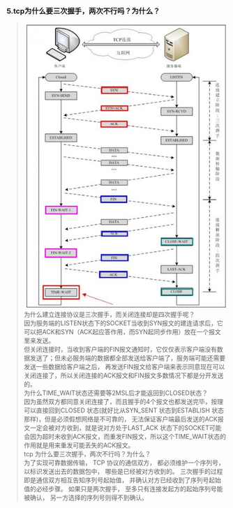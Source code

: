 ### 5.tcp为什么要三次握手，两次不行吗？为什么？
>![tcp](http://github.com/xidianlina/practice/raw/master//java_practice/topic/picture/tcp.png)              
>为什么建立连接协议是三次握手，而关闭连接却是四次握手呢？                    
 因为服务端的LISTEN状态下的SOCKET当收到SYN报文的建连请求后，它可以把ACK和SYN（ACK起应答作用，而SYN起同步作用）放在一个报文里来发送。                        
 但关闭连接时，当收到客户端的FIN报文通知时，它仅仅表示客户端没有数据发送了；但未必服务端的数据都全部发送给客户端了，服务端可能还需要发送一些数据给客户端之后，
 再发送FIN报文给客户端来表示同意现在可以关闭连接了，所以关闭连接的ACK报文和FIN报文多数情况下都是分开发送的。                     
 为什么TIME_WAIT状态还需要等2MSL后才能返回到CLOSED状态？              
 因为虽然双方都同意关闭连接了，而且握手的4个报文也都发送完毕，按理可以直接回到CLOSED 状态(就好比从SYN_SENT 状态到ESTABLISH 状态那样)，但是必须假想网络是不可靠的，
 无法保证客户端最后发送的ACK报文一定会被对方收到，就是说对方处于LAST_ACK 状态下的SOCKET可能会因为超时未收到ACK报文，而重发FIN报文，所以这个TIME_WAIT状态的作用就是用来重发可能丢失的ACK报文。                   
 tcp 为什么要三次握手，两次不行吗？为什么？                        
 为了实现可靠数据传输， TCP 协议的通信双方， 都必须维护一个序列号， 以标识发送出去的数据包中， 哪些是已经被对方收到的。 三次握手的过程即是通信双方相互告知序列号起始值， 并确认对方已经收到了序列号起始值的必经步骤。
 如果只是两次握手， 至多只有连接发起方的起始序列号能被确认， 另一方选择的序列号则得不到确认。                                 
